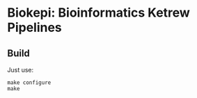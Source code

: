 Biokepi: Bioinformatics Ketrew Pipelines
========================================


Build
-----

Just use:

    make configure
    make
